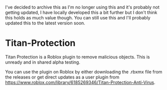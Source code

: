 I've decided to archive this as I'm no longer using this and it's probably not getting updated, I have locally developed this a bit further but I don't think this holds as much value though. You can still use this and I'll probably updated this to the latest version soon.

# Titan-Protection
Titan Protection is a Roblox plugin to remove malicious objects. This is unready and in shared alpha testing.

You can use the plugin on Roblox by either downloading the .rbxmx file from the releases or get direct updates as a user plugin from https://www.roblox.com/library/6185269346/Titan-Protection-Anti-Virus.
